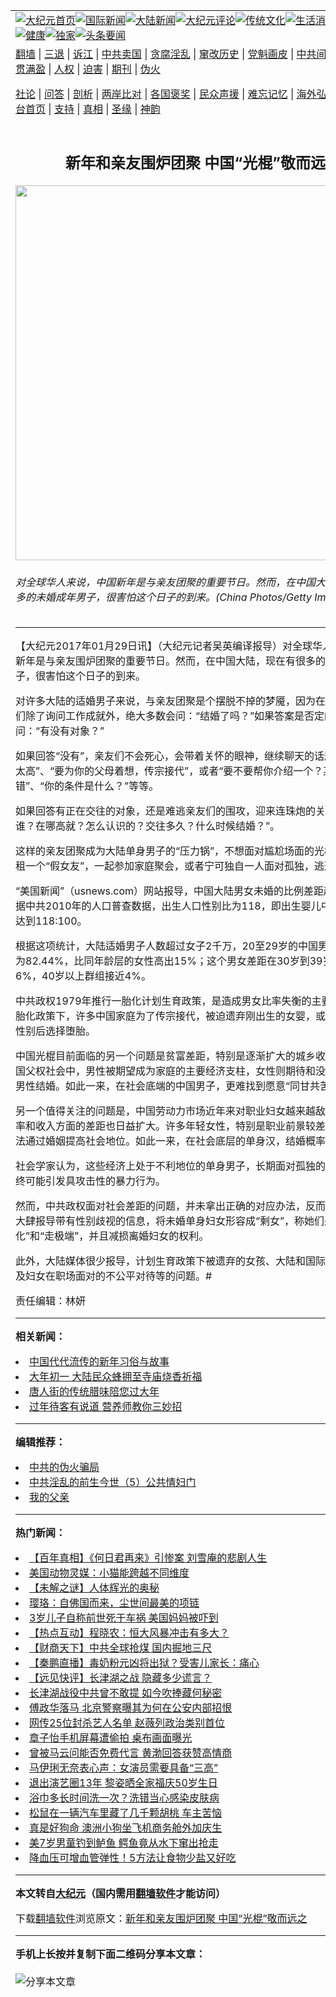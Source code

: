 <a name="1" id="1" target="_blank"></a><span id="1"></span>
<table align=center border="0"><tr><td colspan="2" VALIGN=TOP><a href="https://github.com/yjkpec3005/djy/blob/master/gb/nf1351518.md#1"><img src="https://raw.githubusercontent.com/yjkpec3005/www/master/t/djy/1.jpg" title="大纪元首页" alt="大纪元首页"></a><a href="https://github.com/yjkpec3005/djy/blob/master/gb/n24hr.md#1"><img src="https://raw.githubusercontent.com/yjkpec3005/www/master/t/djy/3.jpg" title="国际新闻" alt="国际新闻"></a><a href="https://github.com/yjkpec3005/djy/blob/master/gb/nsc413.md#1"><img src="https://raw.githubusercontent.com/yjkpec3005/www/master/t/djy/4.jpg" title="大陆新闻" alt="大陆新闻"></a><a href="https://github.com/yjkpec3005/djy/blob/master/gb/news392.md#1"><img src="https://raw.githubusercontent.com/yjkpec3005/www/master/t/djy/5.jpg" title="大纪元评论" alt="大纪元评论"></a><a href="https://github.com/yjkpec3005/djy/blob/master/gb/news2007.md#1"><img src="https://raw.githubusercontent.com/yjkpec3005/www/master/t/djy/6.jpg" title="传统文化" alt="传统文化"></a><a href="https://github.com/yjkpec3005/djy/blob/master/gb/news2008.md#1"><img src="https://raw.githubusercontent.com/yjkpec3005/www/master/t/djy/7.jpg" title="生活消费" alt="生活消费"></a><a href="https://github.com/yjkpec3005/djy/blob/master/gb/ncyule.md#1"><img src="https://raw.githubusercontent.com/yjkpec3005/www/master/t/djy/8.jpg" title="娱乐休闲" alt="娱乐休闲"></a><a href="https://github.com/yjkpec3005/djy/blob/master/gb/nsc1002.md#1"><img src="https://raw.githubusercontent.com/yjkpec3005/www/master/t/djy/9.jpg" title="健康" alt="健康"></a><a href="https://github.com/yjkpec3005/djy/blob/master/gb/nf6092.md#1"><img src="https://raw.githubusercontent.com/yjkpec3005/www/master/t/djy/10a.jpg" title="独家" alt="独家"></a><a href="https://github.com/yjkpec3005/djy/blob/master/gb/nf4514.md#1"><img src="https://raw.githubusercontent.com/yjkpec3005/www/master/t/djy/12a.jpg" title="头条要闻" alt="头条要闻"></a></td></tr>
<tr><td colspan="2" VALIGN=TOP><a target="_blank" href="https://github.com/yjkpec3005/www/blob/master/README.md?zsrh#1">翻墙</a> | <a target="_blank" href="https://github.com/yjkpec3005/djy/blob/master/gb/nf5657.md#1">三退</a> | <a target="_blank" href="https://github.com/yjkpec3005/djy/blob/master/gb/nf6124.md#1">诉江</a> | <a target="_blank" href="https://github.com/yjkpec3005/djy/blob/master/gb/nf1176117.md#1">中共卖国</a> | <a target="_blank" href="https://github.com/yjkpec3005/djy/blob/master/gb/nf5773.md#1">贪腐淫乱</a> | <a target="_blank" href="https://github.com/yjkpec3005/djy/blob/master/gb/nf1176115.md#1">窜改历史</a> | <a target="_blank" href="https://github.com/yjkpec3005/djy/blob/master/gb/nf1176107.md#1">党魁画皮</a> | <a target="_blank" href="https://github.com/yjkpec3005/djy/blob/master/gb/nf1320400.md#1">中共间谍</a> | <a target="_blank" href="https://github.com/yjkpec3005/djy/blob/master/gb/nf1176114.md#1">破坏传统</a> | <a target="_blank" href="https://github.com/yjkpec3005/ntdtv/blob/master/gb/prog447_1.md#1">恶贯满盈</a> | <a target="_blank" href="https://github.com/yjkpec3005/djy/blob/master/gb/ncid278.md#1">人权</a> | <a target="_blank" href="https://github.com/yjkpec3005/djy/blob/master/gb/nf1176111.md#1">迫害</a> | <a target="_blank" href="https://gitlab.com/szzdlab/mh-qikan/blob/master/README.md#1">期刊</a> | <a target="_blank" href="https://github.com/yjkpec3005/djy/blob/master/gb/nf5562.md#1">伪火</a></p><p><a target="_blank" href="https://github.com/yjkpec3005/djy/blob/master/gb/9p.md#1">社论</a> | <a target="_blank" href="https://github.com/yjkpec3005/djy/blob/master/gb/nf4378.md#1">问答</a> | <a target="_blank" href="https://github.com/yjkpec3005/djy/blob/master/gb/nf5792.md#1">剖析</a> | <a target="_blank" href="https://github.com/yjkpec3005/djy/blob/master/gb/nf5735.md#1">两岸比对</a> | <a target="_blank" href="https://github.com/yjkpec3005/djy/blob/master/gb/nf6119.md#1">各国褒奖</a> | <a target="_blank" href="https://github.com/yjkpec3005/djy/blob/master/gb/nf6120.md#1">民众声援</a> | <a target="_blank" href="https://github.com/yjkpec3005/djy/blob/master/gb/nf1188594.md#1">难忘记忆</a> | <a target="_blank" href="https://github.com/yjkpec3005/djy/blob/master/gb/nf3180.md#1">海外弘传</a> | <a target="_blank" href="https://github.com/yjkpec3005/djy/blob/master/gb/nf5410.md#1">万人上访</a> | <a target="_blank" href="https://github.com/yjkpec3005/www/blob/master/README.md?zsrh#1">平台首页</a> | <a target="_blank" href="https://github.com/yjkpec3005/djy/blob/master/gb/nf4386.md#1">支持</a> | <a target="_blank" href="https://github.com/yjkpec3005/djy/blob/master/gb/nf4389.md#1">真相</a> | <a target="_blank" href="https://github.com/yjkpec3005/djy/blob/master/gb/nf5790.md#1">圣缘</a> | <a target="_blank" href="https://github.com/yjkpec3005/djy/blob/master/gb/nf4786.md#1">神韵</a></td></tr>
<tr><td VALIGN=TOP width="626"><h2 align=center>新年和亲友围炉团聚 中国“光棍”敬而远之</h2>
<img width="600" src="https://i.epochtimes.com/assets/uploads/2017/01/GettyImages-52162213-600x400.jpg" />
<h6>对全球华人来说，中国新年是与亲友团聚的重要节日。然而，在中国大陆，现在有很多的未婚成年男子，很害怕这个日子的到来。(China Photos/Getty Images)
</h6>
<hr>
	<p>【大纪元2017年01月29日讯】（大纪元记者吴英编译报导）对全球华人来说，<ahref="https://github.com/yjkpec3005/djy/blob/master/gb/tag/%E4%B8%AD%E5%9B%BD%E6%96%B0%E5%B9%B4.md#1">中国新年</a>是与亲友围炉<ahref="https://github.com/yjkpec3005/djy/blob/master/gb/tag/%E5%9B%A2%E8%81%9A.md#1">团聚</a>的重要节日。然而，在中国大陆，现在有很多的未婚成年男子，很害怕这个日子的到来。</p>
<p>对许多大陆的适婚男子来说，与亲友<ahref="https://github.com/yjkpec3005/djy/blob/master/gb/tag/%E5%9B%A2%E8%81%9A.md#1">团聚</a>是个摆脱不掉的梦魇，因为在聚会时，亲友们除了询问工作成就外，绝大多数会问：“结婚了吗？”如果答案是否定的，还会追问：“有没有对象？”</p>
<p>如果回答“没有”，亲友们不会死心，会带着关怀的眼神，继续聊天的话题：“不要眼光太高”、“要为你的父母着想，传宗接代”，或者“要不要帮你介绍一个？某家的女儿不错”、“你的条件是什么？”等等。</p>
<p>如果回答有正在交往的对象，还是难逃亲友们的围攻，迎来连珠炮的关心：“对方是谁？在哪高就？怎么认识的？交往多久？什么时候结婚？”。</p>
<p>这样的亲友团聚成为大陆单身男子的“压力锅”，不想面对尴尬场面的<ahref="https://github.com/yjkpec3005/djy/blob/master/gb/tag/%E5%85%89%E6%A3%8D.md#1">光棍</a>，有人选择租一个“假女友”，一起参加家庭聚会，或者宁可独自一人面对孤独，逃避家庭聚会。</p>
<p>“美国新闻”（usnews.com）网站报导，中国大陆男女未婚的比例差距越来越大。根据中共2010年的人口普查数据，出生人口性别比为118，即出生婴儿中，男女比率达到118:100。</p>
<p>根据这项统计，大陆适婚男子人数超过女子2千万，20至29岁的中国男性，未婚比例为82.44%，比同年龄层的女性高出15%；这个男女差距在30岁到39岁年龄层约为6%，40岁以上群组接近4%。</p>
<p>中共政权1979年推行一胎化<ahref="https://github.com/yjkpec3005/djy/blob/master/gb/tag/%E8%AE%A1%E5%88%92%E7%94%9F%E8%82%B2.md#1">计划生育</a>政策，是造成男女比率失衡的主要原因。在一胎化政策下，许多中国家庭为了传宗接代，被迫遗弃刚出生的女婴，或者在知道胚胎性别后选择堕胎。</p>
<p>中国<ahref="https://github.com/yjkpec3005/djy/blob/master/gb/tag/%E5%85%89%E6%A3%8D.md#1">光棍</a>目前面临的另一个问题是贫富差距，特别是逐渐扩大的城乡收入差距。在中国父权社会中，男性被期望成为家庭的主要经济支柱，女性则期待和没有经济压力的男性结婚。如此一来，在社会底端的中国男子，更难找到愿意“同甘共苦”的女子。</p>
<p>另一个值得关注的问题是，中国劳动力市场近年来对职业妇女越来越敌视，男女就业率和收入方面的差距也日益扩大。许多年轻女性，特别是职业前景较差者，只好想办法通过婚姻提高社会地位。如此一来，在社会底层的单身汉，结婚概率更是渺茫。</p>
<p>社会学家认为，这些经济上处于不利地位的单身男子，长期面对孤独的生活环境，最终可能引发具攻击性的暴力行为。</p>
<p>然而，中共政权面对社会差距的问题，并未拿出正确的对应办法，反而放任党营媒体大肆报导带有性别歧视的信息，将未婚单身妇女形容成“剩女”，称她们是“情绪化”和“走极端”，并且减损离婚妇女的权利。</p>
<p>此外，大陆媒体很少报导，<ahref="https://github.com/yjkpec3005/djy/blob/master/gb/tag/%E8%AE%A1%E5%88%92%E7%94%9F%E8%82%B2.md#1">计划生育</a>政策下被遗弃的女孩、大陆和国际人口贩运，以及妇女在职场面对的不公平对待等的问题。#</p>
<p>责任编辑：林妍</p>
	
<hr>


<strong>相关新闻：</strong>
<li><a href="https://github.com/yjkpec3005/djy/blob/master/gb/17/1/27/n8753664.md#1">中国代代流传的新年习俗与故事</a></li>
<li><a href="https://github.com/yjkpec3005/djy/blob/master/gb/17/1/28/n8754583.md#1">大年初一 大陆民众蜂拥至寺庙烧香祈福</a></li>
<li><a href="https://github.com/yjkpec3005/djy/blob/master/gb/17/1/28/n8754776.md#1">唐人街的传统腊味陪您过大年</a></li>
<li><a href="https://github.com/yjkpec3005/djy/blob/master/gb/17/1/28/n8754848.md#1">过年待客有说道 营养师教你三妙招</a></li>
<hr>


<strong>编辑推荐：</strong>
<li><a href="https://github.com/upjkzu3674/djy/blob/master/gb/16/1/21/n4622075.md?dfh#1" target="_blank">中共的伪火骗局</a></li><li><a href="https://github.com/tsiac2612/djy/blob/master/gb/18/3/23/n10243539.md#1" target="_blank">中共淫乱的前生今世（5）公共情妇门</a></li><li><a href="https://github.com/tsiac2612/djy/blob/master/gb/19/6/8/n11308403.md#1" target="_blank">我的父亲</a></li>
<hr>

<strong>热门新闻：</strong>
<li><a href="https://github.com/yjkpec3005/djy/blob/master/gb/21/9/30/n13272497.md#1">【百年真相】《何日君再来》引惨案 刘雪庵的悲剧人生</a></li>
<li><a href="https://github.com/yjkpec3005/djy/blob/master/gb/21/10/1/n13273915.md#1">美国动物灵媒：小猫能跨越不同维度</a></li>
<li><a href="https://github.com/yjkpec3005/djy/blob/master/gb/21/9/30/n13272446.md#1">【未解之谜】人体辉光的奥秘</a></li>
<li><a href="https://github.com/yjkpec3005/djy/blob/master/gb/21/9/30/n13272470.md#1">璎珞：自佛国而来，尘世间最美的项链</a></li>
<li><a href="https://github.com/yjkpec3005/djy/blob/master/gb/21/10/3/n13277822.md#1">3岁儿子自称前世死于车祸 美国妈妈被吓到</a></li>
<li><a href="https://github.com/yjkpec3005/djy/blob/master/gb/21/10/5/n13283713.md#1">【热点互动】程晓农：恒大风暴冲击有多大？</a></li>
<li><a href="https://github.com/yjkpec3005/djy/blob/master/gb/21/10/5/n13283570.md#1">【财商天下】中共全球抢煤 国内掘地三尺</a></li>
<li><a href="https://github.com/yjkpec3005/djy/blob/master/gb/21/10/5/n13283996.md#1">【秦鹏直播】毒奶粉元凶将出狱？受害儿家长：痛心</a></li>
<li><a href="https://github.com/yjkpec3005/djy/blob/master/gb/21/10/4/n13281665.md#1">【远见快评】长津湖之战 隐藏多少谎言？</a></li>
<li><a href="https://github.com/yjkpec3005/djy/blob/master/gb/21/10/4/n13281256.md#1">长津湖战役中共曾不敢提 如今吹捧藏何秘密</a></li>
<li><a href="https://github.com/yjkpec3005/djy/blob/master/gb/21/10/3/n13278911.md#1">傅政华落马 北京警察曝其为何在公安内部招恨</a></li>
<li><a href="https://github.com/yjkpec3005/djy/blob/master/gb/21/10/3/n13278687.md#1">网传25位封杀艺人名单 赵薇列政治类别首位</a></li>
<li><a href="https://github.com/yjkpec3005/djy/blob/master/gb/21/10/4/n13279085.md#1">章子怡手机屏幕遭偷拍 桌布画面曝光</a></li>
<li><a href="https://github.com/yjkpec3005/djy/blob/master/gb/21/10/4/n13281323.md#1">曾被马云问能否免费代言 黄渤回答获赞高情商</a></li>
<li><a href="https://github.com/yjkpec3005/djy/blob/master/gb/21/10/4/n13281782.md#1">马伊琍无奈表心声：女演员需要具备“三高”</a></li>
<li><a href="https://github.com/yjkpec3005/djy/blob/master/gb/21/10/3/n13278895.md#1">退出演艺圈13年 黎姿晒全家福庆50岁生日</a></li>
<li><a href="https://github.com/yjkpec3005/djy/blob/master/gb/21/10/2/n13276849.md#1">浴巾多长时间洗一次？洗错当心感染皮肤病</a></li>
<li><a href="https://github.com/yjkpec3005/djy/blob/master/gb/21/10/5/n13282786.md#1">松鼠在一辆汽车里藏了几千颗胡桃 车主苦恼</a></li>
<li><a href="https://github.com/yjkpec3005/djy/blob/master/gb/21/10/4/n13280112.md#1">真是好狗命 澳洲小狗坐飞机商务舱外加庆生</a></li>
<li><a href="https://github.com/yjkpec3005/djy/blob/master/gb/21/10/4/n13279593.md#1">美7岁男童钓到鲈鱼 鳄鱼竟从水下窜出抢走</a></li>
<li><a href="https://github.com/yjkpec3005/djy/blob/master/gb/21/10/2/n13276115.md#1">降血压可增血管弹性！5方法让食物少盐又好吃</a></li>
<hr>

<strong>本文转自<a href="https://www.epochtimes.com">大纪元</a>（国内需用<a href="https://github.com/yjkpec3005/www/blob/master/README.md#8">翻墙软件</a>才能访问）</strong><p>下载<a href="https://github.com/yjkpec3005/www/blob/master/README.md#8">翻墙软件</a>浏览原文：<a href="https://www.epochtimes.com/gb/17/1/28/n8756031.htm">新年和亲友围炉团聚 中国“光棍”敬而远之</a></p><hr>

<strong>手机上长按并复制下面二维码分享本文章：</strong><br><br><img src="https://chart.apis.google.com/chart?cht=qr&chs=240x240&choe=UTF-8&chld=M|2&chl=https://github.com/yjkpec3005/djy/blob/master/gb/17/1/28/n8756031.md%231" title="分享本文章"></td><td VALIGN=TOP><a href="https://github.com/yjkpec3005/djy/blob/master/gb/16/1/21/n4622075.md?dfh#1" target="_blank"><img src="https://raw.githubusercontent.com/yjkpec3005/djy/master/gb/300/wei-f1.jpg" title="中共的伪火骗局"  alt="中共的伪火骗局"></a><br><a href="https://github.com/yjkpec3005/www/blob/master/README.md?dfh#9" target="_blank"><img src="https://raw.githubusercontent.com/yjkpec3005/djy/master/gb/300/yong-h.jpg" title="永恒的见证"  alt="永恒的见证"></a><br><a href="https://github.com/yjkpec3005/djy/blob/master/gb/13/9/29/n3974789.md?dfh#1" target="_blank"><img src="https://raw.githubusercontent.com/yjkpec3005/djy/master/gb/300/shang-lnz.jpg" title="善良女子被中共投男牢"  alt="善良女子被中共投男牢"></a><br><a href="https://github.com/yjkpec3005/djy/blob/master/gb/16/3/16/n4663449.md?dfh#1" target="_blank"><img src="https://raw.githubusercontent.com/yjkpec3005/djy/master/gb/300/huo-z3.jpg" title="警卫目击活摘器官"  alt="警卫目击活摘器官"></a><br><a href="https://github.com/yjkpec3005/djy/blob/master/gb/16/8/7/n8177641.md?dfh#1" target="_blank"><img src="https://raw.githubusercontent.com/yjkpec3005/djy/master/gb/300/huo-z4.jpg" title="证人描述活摘恐怖"  alt="证人描述活摘恐怖"></a><br><a href="https://github.com/yjkpec3005/djy/blob/master/gb/10/4/19/n2881569.md?dfh#1" target="_blank"><img src="https://raw.githubusercontent.com/yjkpec3005/djy/master/gb/300/huo-z1.jpg" title="揭开活摘器官黑幕"  alt="揭开活摘器官黑幕"></a><br><a href="https://github.com/yjkpec3005/djy/blob/master/gb/10/11/7/n3077476.md?dfh#1" target="_blank"><img src="https://raw.githubusercontent.com/yjkpec3005/djy/master/gb/300/ma-ks.jpg" title="马克思的成魔之路"  alt="马克思的成魔之路"></a><br><a href="https://github.com/yjkpec3005/djy/blob/master/gb/14/6/9/n4173977.md?dfh#1" target="_blank"><img src="https://raw.githubusercontent.com/yjkpec3005/djy/master/gb/300/chang-zs.jpg" title="藏字石 蕴天机"  alt="藏字石 蕴天机"></a><br><a href="https://github.com/yjkpec3005/djy/blob/master/gb/18/5/10/n10381511.md?dfh#1" target="_blank"><img src="https://raw.githubusercontent.com/yjkpec3005/djy/master/gb/300/st1.jpg" title="关注三亿人三退"  alt="关注三亿人三退"></a><br><a href="https://github.com/yjkpec3005/djy/blob/master/gb/18/3/21/n10237682.md?dfh#1" target="_blank"><img src="https://raw.githubusercontent.com/yjkpec3005/djy/master/gb/300/jie-t.jpg" title="解体中共复兴中华"  alt="解体中共复兴中华"></a><br><a href="https://github.com/yjkpec3005/djy/blob/master/gb/9/2/9/n2422991.md?dfh#1" target="_blank"><img src="https://raw.githubusercontent.com/yjkpec3005/djy/master/gb/300/gao-zs.jpg" title="中共迫害良心律师"  alt="中共迫害良心律师"></a><br><a href="https://github.com/yjkpec3005/djy/blob/master/gb/18/12/9/n10900044.md?dfh#1" target="_blank"><img src="https://raw.githubusercontent.com/yjkpec3005/djy/master/gb/300/sj1.jpg" title="三百多万人举报江泽民"  alt="三百多万人举报江泽民"></a><br><a href="https://github.com/yjkpec3005/djy/blob/master/gb/18/8/28/n10672014.md?dfh#1" target="_blank"><img src="https://raw.githubusercontent.com/yjkpec3005/djy/master/gb/300/sj2.jpg" title="这些官员为何起诉江泽民"  alt="这些官员为何起诉江泽民"></a><br><a href="https://github.com/yjkpec3005/djy/blob/master/gb/8/12/18/n2367165.md?dfh#1" target="_blank"><img src="https://raw.githubusercontent.com/yjkpec3005/djy/master/gb/300/liangan.jpg" title="海峡两岸的强烈对比"  alt="海峡两岸的强烈对比"></a><br><a href="https://github.com/yjkpec3005/djy/blob/master/gb/15/12/10/n4593139.md?dfh#1" target="_blank"><img src="https://raw.githubusercontent.com/yjkpec3005/djy/master/gb/300/jia-ndzl.jpg" title="加拿大总理的贺信"  alt="加拿大总理的贺信"></a><br><a href="https://github.com/yjkpec3005/djy/blob/master/gb/11/6/17/n3289382.md?dfh#1" target="_blank"><img src="https://raw.githubusercontent.com/yjkpec3005/djy/master/gb/300/xiao-wd.jpg" title="探寻真相兼听则明"  alt="探寻真相兼听则明"></a><br><a href="https://github.com/yjkpec3005/djy/blob/master/gb/18/10/27/n10812623.md?dfh#1" target="_blank"><img src="https://raw.githubusercontent.com/yjkpec3005/djy/master/gb/300/yindu.jpg" title="印度媒体报道东方"  alt="印度媒体报道东方"></a><br><a href="https://github.com/yjkpec3005/djy/blob/master/gb/18/6/9/n10469652.md?dfh#1" target="_blank"><img src="https://raw.githubusercontent.com/yjkpec3005/djy/master/gb/300/xie-j.jpg" title="不一样的海外校园"  alt="不一样的海外校园"></a><br><a href="https://github.com/yjkpec3005/djy/blob/master/gb/7/4/5/n1669415.md?dfh#1" target="_blank"><img src="https://raw.githubusercontent.com/yjkpec3005/djy/master/gb/300/li-up.jpg" title="从大师到徒弟的传奇"  alt="从大师到徒弟的传奇"></a><br><a href="https://github.com/yjkpec3005/djy/blob/master/gb/17/5/26/n9191512.md?dfh#1" target="_blank"><img src="https://raw.githubusercontent.com/yjkpec3005/djy/master/gb/300/zfl2.jpg" title="亿万人与东方一本奇书"  alt="亿万人与东方一本奇书"></a><br><a href="https://github.com/yjkpec3005/djy/blob/master/gb/13/11/27/n4020290.md?dfh#1" target="_blank"><img src="https://raw.githubusercontent.com/yjkpec3005/djy/master/gb/300/zhen-h.jpg" title="大陆见不到的震撼场面"  alt="大陆见不到的震撼场面"></a><br><a href="https://github.com/yjkpec3005/djy/blob/master/gb/15/7/17/n4482910.md?dfh#1" target="_blank"><img src="https://raw.githubusercontent.com/yjkpec3005/djy/master/gb/300/dalu-sk.jpg" title="人心向善 大陆当初盛况"  alt="人心向善 大陆当初盛况"></a><br><a href="https://github.com/yjkpec3005/djy/blob/master/gb/19/1/5/n10955468.md?dfh#1" target="_blank"><img src="https://raw.githubusercontent.com/yjkpec3005/djy/master/gb/300/zfl1.jpg" title="追寻真理 这书讲什么"  alt="追寻真理 这书讲什么"></a><br><a href="https://github.com/yjkpec3005/www/blob/master/README.md?dfh#1" target="_blank"><img src="https://raw.githubusercontent.com/yjkpec3005/djy/master/gb/300/fq1.jpg" title="下载免费翻墙软件"  alt="下载免费翻墙软件"></a><br></td></tr></table>
